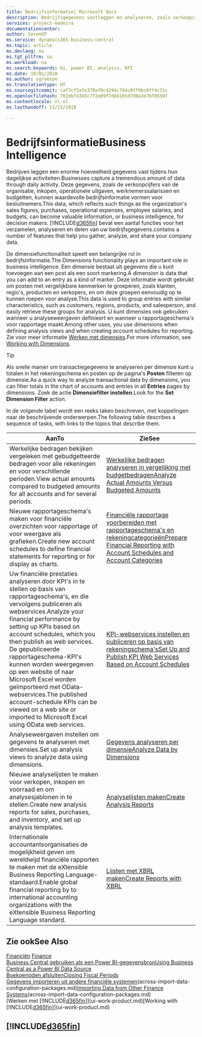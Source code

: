 ```yaml
---
title: Bedrijfsinformatie| Microsoft Docs
description: Bedrijfsgegevens vastleggen en analyseren, zoals verkoopcijfers, inkopen, operationele uitgaven, werknemerssalarissen en budgetten, die waardevolle informatie kunnen zijn voor bedrijfsinformatie of besluitvorming.
services: project-madeira
documentationcenter: 
author: SorenGP
ms.service: dynamics365-business-central
ms.topic: article
ms.devlang: na
ms.tgt_pltfrm: na
ms.workload: na
ms.search.keywords: bi, power BI, analysis, KPI
ms.date: 10/01/2018
ms.author: sgroespe
ms.translationtype: HT
ms.sourcegitcommit: caf7cf5afe370af0c4294c794c0ff9bc8ff4c31c
ms.openlocfilehash: 702ebfd345c7f2e09f7d84105d7d0a3e76f0550f
ms.contentlocale: nl-nl
ms.lasthandoff: 11/22/2018

---
```

# <a name="business-intelligence"></a><span data-ttu-id="3d405-103">Bedrijfsinformatie</span><span class="sxs-lookup"><span data-stu-id="3d405-103">Business Intelligence</span></span>
<span data-ttu-id="3d405-104">Bedrijven leggen een enorme hoeveelheid gegevens vast tijdens hun dagelijkse activiteiten.</span><span class="sxs-lookup"><span data-stu-id="3d405-104">Businesses capture a tremendous amount of data through daily activity.</span></span> <span data-ttu-id="3d405-105">Deze gegevens, zoals de verkoopcijfers van de organisatie, inkopen, operationele uitgaven, werknemerssalarissen en budgetten, kunnen waardevolle bedrijfsinformatie vormen voor besluitnemers.</span><span class="sxs-lookup"><span data-stu-id="3d405-105">This data, which reflects such things as the organization's sales figures, purchases, operational expenses, employee salaries, and budgets, can become valuable information, or business intelligence, for decision makers.</span></span> [!INCLUDE[d365fin](includes/d365fin_md.md)] <span data-ttu-id="3d405-106">bevat een aantal functies voor het verzamelen, analyseren en delen van uw bedrijfsgegevens.</span><span class="sxs-lookup"><span data-stu-id="3d405-106">contains a number of features that help you gather, analyze, and share your company data.</span></span>

<span data-ttu-id="3d405-107">De dimensiefunctionaliteit speelt een belangrijke rol in bedrijfsinformatie.</span><span class="sxs-lookup"><span data-stu-id="3d405-107">The Dimensions functionality plays an important role in business intelligence.</span></span> <span data-ttu-id="3d405-108">Een dimensie bestaat uit gegevens die u kunt toevoegen aan een post als een soort markering.</span><span class="sxs-lookup"><span data-stu-id="3d405-108">A dimension is data that you can add to an entry as a kind of marker.</span></span> <span data-ttu-id="3d405-109">Deze informatie wordt gebruikt om posten met vergelijkbare kenmerken te groeperen, zoals klanten, regio's, producten en verkopers, en om deze groepen eenvoudig op te kunnen roepen voor analyse.</span><span class="sxs-lookup"><span data-stu-id="3d405-109">This data is used to group entries with similar characteristics, such as customers, regions, products, and salesperson, and easily retrieve these groups for analysis.</span></span> <span data-ttu-id="3d405-110">U kunt dimensies ook gebruiken wanneer u analyseweergaven definieert en wanneer u rapportageschema's voor rapportage maakt.</span><span class="sxs-lookup"><span data-stu-id="3d405-110">Among other uses, you use dimensions  when defining analysis views and when creating account schedules for reporting.</span></span> <span data-ttu-id="3d405-111">Zie voor meer informatie [Werken met dimensies](finance-dimensions.md).</span><span class="sxs-lookup"><span data-stu-id="3d405-111">For more information, see [Working with Dimensions](finance-dimensions.md).</span></span>

> [!TIP]
> <span data-ttu-id="3d405-112">Als snelle manier om transactiegegevens te analyseren per dimensie kunt u totalen in het rekeningschema en posten op de pagina's **Posten** filteren op dimensie.</span><span class="sxs-lookup"><span data-stu-id="3d405-112">As a quick way to analyze transactional data by dimensions, you can filter totals in the chart of accounts and entries in all **Entries** pages by dimensions.</span></span> <span data-ttu-id="3d405-113">Zoek de actie **Dimensiefilter instellen**.</span><span class="sxs-lookup"><span data-stu-id="3d405-113">Look for the **Set Dimension Filter** action.</span></span>  

<span data-ttu-id="3d405-114">In de volgende tabel wordt een reeks taken beschreven, met koppelingen naar de beschrijvende onderwerpen.</span><span class="sxs-lookup"><span data-stu-id="3d405-114">The following table describes a sequence of tasks, with links to the topics that describe them.</span></span>  

| <span data-ttu-id="3d405-115">Aan</span><span class="sxs-lookup"><span data-stu-id="3d405-115">To</span></span> | <span data-ttu-id="3d405-116">Zie</span><span class="sxs-lookup"><span data-stu-id="3d405-116">See</span></span> |
| --- | --- |
|<span data-ttu-id="3d405-117">Werkelijke bedragen bekijken vergeleken met gebudgetteerde bedragen voor alle rekeningen en voor verschillende perioden.</span><span class="sxs-lookup"><span data-stu-id="3d405-117">View actual amounts compared to budgeted amounts for all accounts and for several periods.</span></span>|[<span data-ttu-id="3d405-118">Werkelijke bedragen analyseren in vergelijking met budgetbedragen</span><span class="sxs-lookup"><span data-stu-id="3d405-118">Analyze Actual Amounts Versus Budgeted Amounts</span></span>](bi-how-analyze-actual-versus-budget.md)|
|<span data-ttu-id="3d405-119">Nieuwe rapportageschema's maken voor financiële overzichten voor rapportage of voor weergave als grafieken.</span><span class="sxs-lookup"><span data-stu-id="3d405-119">Create new account schedules to define financial statements for reporting or for display as charts.</span></span>|[<span data-ttu-id="3d405-120">Financiële rapportage voorbereiden met rapportageschema's en rekeningcategorieën</span><span class="sxs-lookup"><span data-stu-id="3d405-120">Prepare Financial Reporting with Account Schedules and Account Categories</span></span>](bi-how-work-account-schedule.md)|
|<span data-ttu-id="3d405-121">Uw financiële prestaties analyseren door KPI's in te stellen op basis van rapportageschema's, en die vervolgens publiceren als webservices.</span><span class="sxs-lookup"><span data-stu-id="3d405-121">Analyze your financial performance by setting up KPIs based on account schedules, which you then publish as web services.</span></span> <span data-ttu-id="3d405-122">De gepubliceerde rapportageschema-KPI's kunnen worden weergegeven op een website of naar Microsoft Excel worden geïmporteerd met OData-webservices.</span><span class="sxs-lookup"><span data-stu-id="3d405-122">The published account-schedule KPIs can be viewed on a web site or imported to Microsoft Excel using OData web services.</span></span>|[<span data-ttu-id="3d405-123">KPI-webservices instellen en publiceren op basis van rekeningschema's</span><span class="sxs-lookup"><span data-stu-id="3d405-123">Set Up and Publish KPI Web Services Based on Account Schedules</span></span>](bi-how-to-set-up-and-publish-kpi-web-services-based-on-account-schedules.md)|
|<span data-ttu-id="3d405-124">Analyseweergaven instellen om gegevens te analyseren met dimensies.</span><span class="sxs-lookup"><span data-stu-id="3d405-124">Set up analysis views to analyze data using dimensions.</span></span>|[<span data-ttu-id="3d405-125">Gegevens analyseren per dimensie</span><span class="sxs-lookup"><span data-stu-id="3d405-125">Analyze Data by Dimensions</span></span>](bi-how-analyze-data-dimension.md)|
|<span data-ttu-id="3d405-126">Nieuwe analyselijsten te maken voor verkopen, inkopen en voorraad en om analysesjablonen in te stellen.</span><span class="sxs-lookup"><span data-stu-id="3d405-126">Create new analysis reports for sales, purchases, and inventory, and set up analysis templates.</span></span>|[<span data-ttu-id="3d405-127">Analyselijsten maken</span><span class="sxs-lookup"><span data-stu-id="3d405-127">Create Analysis Reports</span></span>](bi-how-create-analysis-views-reports.md)|
|<span data-ttu-id="3d405-128">Internationale accountantsorganisaties de mogelijkheid geven om wereldwijd financiële rapporten te maken met de eXtensible Business Reporting Language-standaard.</span><span class="sxs-lookup"><span data-stu-id="3d405-128">Enable global financial reporting by to international accounting organizations with the eXtensible Business Reporting Language standard.</span></span>|[<span data-ttu-id="3d405-129">Lijsten met XBRL maken</span><span class="sxs-lookup"><span data-stu-id="3d405-129">Create Reports with XBRL</span></span>](bi-create-reports-with-xbrl.md)|

## <a name="see-also"></a><span data-ttu-id="3d405-130">Zie ook</span><span class="sxs-lookup"><span data-stu-id="3d405-130">See Also</span></span>
<span data-ttu-id="3d405-131">[Financiën](finance.md)  </span><span class="sxs-lookup"><span data-stu-id="3d405-131">[Finance](finance.md)  </span></span>  
[<span data-ttu-id="3d405-132">Business Central gebruiken als een Power BI-gegevensbron</span><span class="sxs-lookup"><span data-stu-id="3d405-132">Using Business Central as a Power BI Data Source</span></span>](across-how-use-financials-data-source-powerbi.md)  
[<span data-ttu-id="3d405-133">Boekperioden afsluiten</span><span class="sxs-lookup"><span data-stu-id="3d405-133">Closing Fiscal Periods</span></span>](year-close-years-periods.md)  
<span data-ttu-id="3d405-134">[Gegevens importeren uit andere financiële systemen](across-import-data-configuration-packages.md)(across-import-data-configuration-packages.md)</span><span class="sxs-lookup"><span data-stu-id="3d405-134">[Importing Data from Other Finance Systems](across-import-data-configuration-packages.md)(across-import-data-configuration-packages.md)</span></span>  
<span data-ttu-id="3d405-135">[Werken met [!INCLUDE[d365fin](includes/d365fin_md.md)]](ui-work-product.md)</span><span class="sxs-lookup"><span data-stu-id="3d405-135">[Working with [!INCLUDE[d365fin](includes/d365fin_md.md)]](ui-work-product.md)</span></span>

## [!INCLUDE[d365fin](includes/free_trial_md.md)]  
 

